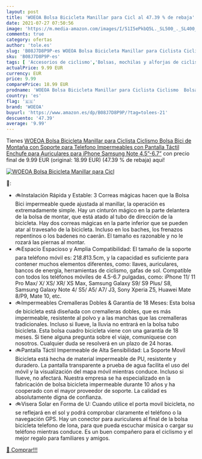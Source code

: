 ```yaml
---
layout: post
title: 'WOEOA Bolsa Bicicleta Manillar para Cicl al 47.39 % de rebaja'
date: 2021-07-27 07:50:56
image: 'https://m.media-amazon.com/images/I/51I5ePkbQ5L._SL500_._SL400_.jpg'
comments: true
category: ofertas
author: 'tole.es'
slug: 'B08J7D8P9P-es WOEOA Bolsa Bicicleta Manillar para Ciclista Ciclismo...'
sku: 'B08J7D8P9P-es'
tags: [ 'Accesorios de ciclismo','Bolsas, mochilas y alforjas de ciclismo','Ciclismo','Deportes y aire libre','Portabicicletas','Ropa y equipo para deportes','bicicleta','woeoa', ]
actualPrice: 9.99 EUR
currency: EUR
price: 9.99
comparePrice: 18.99 EUR
prodname: 'WOEOA Bolsa Bicicleta Manillar para Ciclista Ciclismo  Bolsa Bici de Montaña con Soporte para Telefono Impermeables con Pantalla Táctil Enchufe para Auriculares para iPhone Samsung Note 4.5”-6.7”'
country: 'es'
flag: '🇪🇸'
brand: 'WOEOA'
buyurl: 'https://www.amazon.es/dp/B08J7D8P9P/?tag=tolees-21'
descuento: '47.39'
average: '9.99'
---
```


Tienes [WOEOA Bolsa Bicicleta Manillar para Ciclista Ciclismo  Bolsa Bici de Montaña con Soporte para Telefono Impermeables con Pantalla Táctil Enchufe para Auriculares para iPhone Samsung Note 4.5”-6.7”](https://www.amazon.es/dp/B08J7D8P9P/?tag=tolees-21) con precio final de  9.99 EUR (original: 18.99 EUR) (47.39 %  de rebaja) aqui!

[![WOEOA Bolsa Bicicleta Manillar para Cicl](https://m.media-amazon.com/images/I/51I5ePkbQ5L._SL500_._SL400_.jpg)](https://www.amazon.es/dp/B08J7D8P9P/?tag=tolees-21)

🔎:

- 🚲Instalación Rápida y Estable: 3 Correas mágicas hacen que la Bolsa Bici impermeable quede ajustada al manillar, la operación es extremadamente simple. Hay un cinturón mágico en la parte delantera de la bolsa de montar, que está atado al tubo de dirección de la bicicleta. Hay dos correas mágicas en la parte inferior que se pueden atar al travesaño de la bicicleta. Incluso en los baches, los frenazos repentinos o los badenes no caerán. El tamaño es razonable y no le rozará las piernas al montar.
- 🚲Espacio Espacioso y Amplia Compatibilidad: El tamaño de la soporte para teléfono móvil es: 21*8.8*13.5cm, y la capacidad es suficiente para contener muchos elementos diferentes, como: llaves, auriculares, bancos de energía, herramientas de ciclismo, gafas de sol. Compatible con todos los teléfonos móviles de 4.5-6.7 pulgadas, como: iPhone 11/ 11 Pro Max/ X/ XS/ XR/ XS Max, Samsung Galaxy S9/ S9 Plus/ S8, Samsung Galaxy Note 4/ S5/ A5/ A7/ J3, Sony Xperia Z5, Huawei Mate 8/P9, Mate 10, etc.
- 🚲Impermeables Cremalleras Dobles & Garantía de 18 Meses: Esta bolsa de bicicleta está diseñada con cremalleras dobles, que es más impermeable, resistente al polvo y a las manchas que las cremalleras tradicionales. Incluso si llueve, la lluvia no entrará en la bolsa tubo bicicleta. Esta bolsa cuadro bicicleta viene con una garantía de 18 meses. Si tiene alguna pregunta sobre el viaje, comuníquese con nosotros. Cualquier duda se resolverá en un plazo de 24 horas.
- 🚲Pantalla Táctil Impermeable de Alta Sensibilidad: La Soporte Movil Bicicleta está hecha de material impermeable de PU, resistente y duradero. La pantalla transparente a prueba de agua facilita el uso del móvil y la visualización del mapa móvil mientras conduce. Incluso si llueve, no afectará. Nuestra empresa se ha especializado en la fabricación de bolsa bicicleta impermeable durante 10 años y ha cooperado con el mayor proveedor de soporte. La calidad es absolutamente digna de confianza.
- 🚲Visera Solar en Forma de U: Cuando utilice el porta movil bicicleta, no se reflejará en el sol y podrá comprobar claramente el teléfono o la navegación GPS. Hay un conector para auriculares al final de la bolsa bicicleta telefono de lona, para que pueda escuchar música o cargar su teléfono mientras conduce. Es un buen compañero para el ciclismo y el mejor regalo para familiares y amigos.

[🛒 Comprar!!!](https://www.amazon.es/dp/B08J7D8P9P/?tag=tolees-21)
